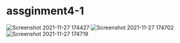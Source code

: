 # assginment4-1
![Screenshot 2021-11-27 174427](https://user-images.githubusercontent.com/92022919/143681107-f1ee4539-e636-4e69-89e2-cbd7bd843c6c.png)
![Screenshot 2021-11-27 174702](https://user-images.githubusercontent.com/92022919/143681113-057c987c-34ba-4269-a4ad-6dec945cf6be.png)
![Screenshot 2021-11-27 174719](https://user-images.githubusercontent.com/92022919/143681115-63d7258b-e402-4949-b17a-800d589f0a65.png)
